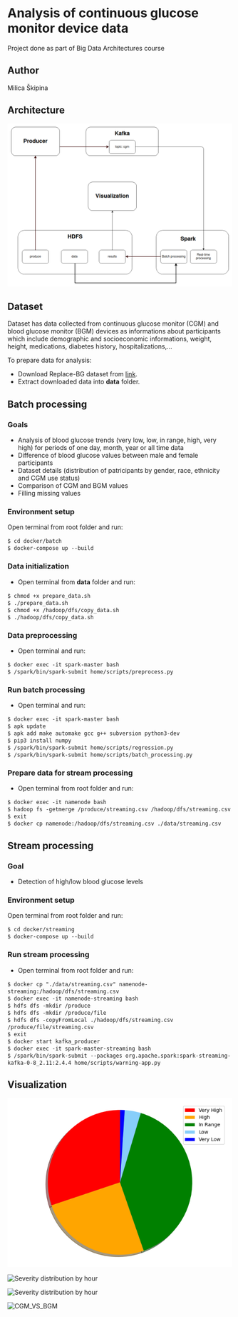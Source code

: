 # Analysis of continuous glucose monitor device data

Project done as part of Big Data Architectures course
## Author
Milica Škipina

## Architecture

![Architecture](https://github.com/milica-skipina/ASVSP/blob/master/Architecture.png)

## Dataset

Dataset has data collected from continuous glucose monitor (CGM) and blood glucose monitor (BGM) devices as informations about participants which include demographic and socioeconomic informations, weight, height, medications, diabetes history, hospitalizations,...

To prepare data for analysis:
* Download Replace-BG dataset from [link](https://public.jaeb.org/datasets/diabetes).
* Extract downloaded data into **data** folder.

## Batch processing

### Goals 

* Analysis of blood glucose trends (very low, low, in range, high, very high) for periods of one day, month, year or all time data
* Difference of blood glucose values between male and female participants
* Dataset details (distribution of patricipants by gender, race, ethnicity and CGM use status)
* Comparison of CGM and BGM values
* Filling missing values
### Environment setup
Open terminal from root folder and run:
```
$ cd docker/batch
$ docker-compose up --build
```
### Data initialization

* Open terminal from **data** folder and run:
```
$ chmod +x prepare_data.sh
$ ./prepare_data.sh
$ chmod +x /hadoop/dfs/copy_data.sh
$ ./hadoop/dfs/copy_data.sh
```
### Data preprocessing

* Open terminal and run:
```
$ docker exec -it spark-master bash
$ /spark/bin/spark-submit home/scripts/preprocess.py
```

### Run batch processing
* Open terminal and run:
```
$ docker exec -it spark-master bash
$ apk update
$ apk add make automake gcc g++ subversion python3-dev
$ pip3 install numpy
$ /spark/bin/spark-submit home/scripts/regression.py
$ /spark/bin/spark-submit home/scripts/batch_processing.py
```
### Prepare data for stream processing
* Open terminal from root folder and run:
```
$ docker exec -it namenode bash
$ hadoop fs -getmerge /produce/streaming.csv /hadoop/dfs/streaming.csv
$ exit
$ docker cp namenode:/hadoop/dfs/streaming.csv ./data/streaming.csv
```

## Stream processing 

### Goal
* Detection of high/low blood glucose levels

### Environment setup
Open terminal from root folder and run:
```
$ cd docker/streaming
$ docker-compose up --build
```

### Run stream processing
* Open terminal from root folder and run:
```
$ docker cp "./data/streaming.csv" namenode-streaming:/hadoop/dfs/streaming.csv
$ docker exec -it namenode-streaming bash
$ hdfs dfs -mkdir /produce
$ hdfs dfs -mkdir /produce/file
$ hdfs dfs -copyFromLocal ./hadoop/dfs/streaming.csv /produce/file/streaming.csv
$ exit
$ docker start kafka_producer
$ docker exec -it spark-master-streaming bash
$ /spark/bin/spark-submit --packages org.apache.spark:spark-streaming-kafka-0-8_2.11:2.4.4 home/scripts/warning-app.py
```

## Visualization

![Statistics](https://github.com/milica-skipina/ASVSP/blob/master/results/statistics.png)

![Severity distribution by hour](https://github.com/milica-skipina/ASVSP/blob/master/results/patient2_by_hour.png)

![Severity distribution by hour](https://github.com/milica-skipina/ASVSP/blob/master/results/pt2_by_hour.png)

![CGM_VS_BGM](https://github.com/milica-skipina/ASVSP/blob/master/results/cgmVSbgm.png)


